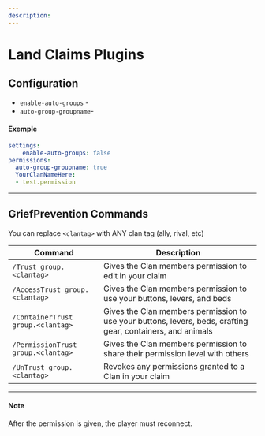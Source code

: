 ```yaml
---
description:
---
```


# Land Claims Plugins

## Configuration

* `enable-auto-groups` - 
* `auto-group-groupname`- 

#### Exemple

```yml
settings:
    enable-auto-groups: false
permissions:
  auto-group-groupname: true
  YourClanNameHere:
  - test.permission
```

***

## GriefPrevention Commands

You can replace `<clantag>` with ANY clan tag (ally, rival, etc)

|Command|Description|
|---|---|
|`/Trust group.<clantag>`|Gives the Clan members permission to edit in your claim|
|`/AccessTrust group.<clantag>`|Gives the Clan members permission to use your buttons, levers, and beds|
|`/ContainerTrust group.<clantag>`|Gives the Clan members permission to use your buttons, levers, beds, crafting gear, containers, and animals|
|`/PermissionTrust group.<clantag>`|Gives the Clan members permission to share their permission level with others|
|`/UnTrust group.<clantag>`|Revokes any permissions granted to a Clan in your claim|

***

#### Note

After the permission is given, the player must reconnect.